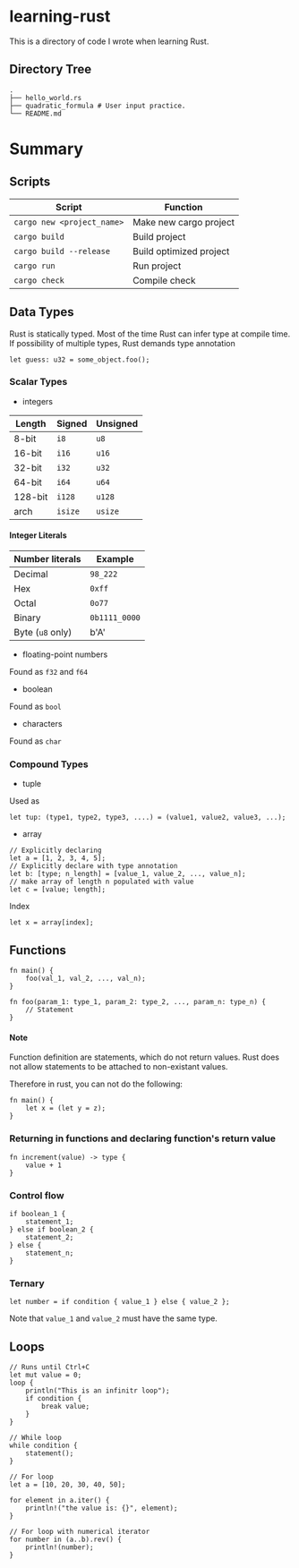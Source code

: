 # learning-rust

This is a directory of code I wrote when learning Rust.

## Directory Tree

```
.
├── hello_world.rs
├── quadratic_formula # User input practice.
└── README.md
```

# Summary

## Scripts

| Script                     | Function                |
| -------------------------- | ----------------------- |
| `cargo new <project_name>` | Make new cargo project  |
| `cargo build`              | Build project           |
| `cargo build --release`    | Build optimized project |
| `cargo run`                | Run project             |
| `cargo check`              | Compile check           |

## Data Types

Rust is statically typed. Most of the time Rust can infer type at compile time. If possibility of multiple types, Rust demands type annotation

```
let guess: u32 = some_object.foo();
```

### Scalar Types

- integers

| Length  | Signed  | Unsigned |
| ------- | ------- | -------- |
| 8-bit   | `i8`    | `u8`     |
| 16-bit  | `i16`   | `u16`    |
| 32-bit  | `i32`   | `u32`    |
| 64-bit  | `i64`   | `u64`    |
| 128-bit | `i128`  | `u128`   |
| arch    | `isize` | `usize`  |

#### Integer Literals

| Number literals  | Example       |
| ---------------- | ------------- |
| Decimal          | `98_222`      |
| Hex              | `0xff`        |
| Octal            | `0o77`        |
| Binary           | `0b1111_0000` |
| Byte (`u8` only) | b'A'          |

- floating-point numbers

Found as `f32` and `f64`

- boolean

Found as `bool`

- characters

Found as `char`

### Compound Types

- tuple

Used as

```
let tup: (type1, type2, type3, ....) = (value1, value2, value3, ...);
```

- array

```
// Explicitly declaring
let a = [1, 2, 3, 4, 5];
// Explicitly declare with type annotation
let b: [type; n_length] = [value_1, value_2, ..., value_n];
// make array of length n populated with value
let c = [value; length];
```

Index

```
let x = array[index];
```

## Functions

```
fn main() {
    foo(val_1, val_2, ..., val_n);
}

fn foo(param_1: type_1, param_2: type_2, ..., param_n: type_n) {
    // Statement
}
```

#### Note

Function definition are statements, which do not return values. Rust does not allow statements to be attached to non-existant values.

Therefore in rust, you can not do the following:
```
fn main() {
    let x = (let y = z);
}
```

### Returning in functions and declaring function's return value
```
fn increment(value) -> type {
    value + 1
}
```

### Control flow
```
if boolean_1 {
    statement_1;
} else if boolean_2 {
    statement_2;
} else {
    statement_n;
}
```
### Ternary
```
let number = if condition { value_1 } else { value_2 };
```
Note that `value_1` and `value_2` must have the same type.

## Loops
```
// Runs until Ctrl+C
let mut value = 0;
loop {
    println("This is an infinitr loop");
    if condition {
        break value;
    }
}

// While loop
while condition {
    statement();
}

// For loop
let a = [10, 20, 30, 40, 50];

for element in a.iter() {
    println!("the value is: {}", element);
}

// For loop with numerical iterator
for number in (a..b).rev() {
    println!(number);
}
```